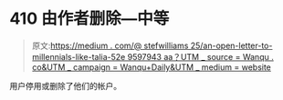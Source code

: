 # 410 由作者删除—中等

> 原文:[https://medium . com/@ stefwilliams 25/an-open-letter-to-millennials-like-talia-52e 9597943 aa？UTM _ source = Wanqu . co&UTM _ campaign = Wanqu+Daily&UTM _ medium = website](https://medium.com/@StefWilliams25/an-open-letter-to-millenials-like-talia-52e9597943aa?utm_source=wanqu.co&utm_campaign=Wanqu+Daily&utm_medium=website)

用户停用或删除了他们的帐户。